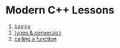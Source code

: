 # Modern C++ Lessons 

1) [basics](01-basics.md)
2) [types & conversion](02-types.md)
3) [calling a function](03-calling-functions.md)